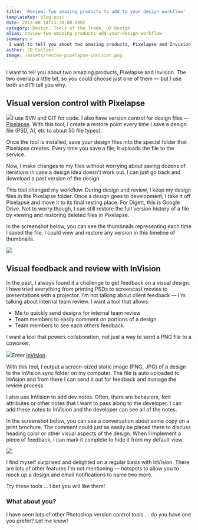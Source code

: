 ```yaml
---
title: 'Review: Two amazing products to add to your design workflow'
templateKey: blog-post
date: 2013-08-14T13:38:08.000Z
category: Design, Tools of the Trade, UX Design
alias: review-two-amazing-products-add-your-design-workflow
summary: > 
 I want to tell you about two amazing products, Pixelapse and Invision. The two overlap a little bit, so you could choose just one of them — but I use both and I'll tell you why.
author: JD Collier
image: /assets/review-pixelapse-invision.png
---
```


I want to tell you about two amazing products, Pixelapse and Invision. The two overlap a little bit, so you could choose just one of them — but I use both and I'll tell you why.

Visual version control with Pixelapse
-------------------------------------

[![](/sites/default/files/pixelapse.png)](https://www.pixelapse.com/)I use SVN and GIT for code. I also have version control for design files — [Pixelapse](https://www.pixelapse.com/). With this tool, I create a restore point every time I save a design file (PSD, AI, etc to about 50 file types).

Once the tool is installed, save your design files into the special folder that Pixelapse creates. Every time you save a file, it uploads the file to the service.

Now, I make changes to my files without worrying about saving dozens of iterations in case a design idea doesn't work out. I can just go back and download a past version of the design.

This tool changed my workflow. During design and review, I keep my design files in the Pixelapse folder. Once a design goes to development, I take it off Pixelapse and move it to its final resting place. For Digett, this is Google Drive. Not to worry though, I can still restore the full version history of a file by viewing and restoring deleted files in Pixelapse.

In the screenshot below, you can see the thumbnails representing each time I saved the file. I could view and restore any version in this timeline of thumbnails.

![](/sites/default/files/visual-version-control-with-pixelapse_0.png)

Visual feedback and review with InVision
----------------------------------------

In the past, I always found it a challenge to get feedback on a visual design. I have tried everything from printing PSDs to screencast movies to presentations with a projector. I'm not talking about client feedback — I'm talking about internal team review. I want a tool that allows:

*   Me to quickly send designs for internal team review
*   Team members to easily comment on portions of a design
*   Team members to see each others feedback

I want a tool that powers collaboration, not just a way to send a PNG file to a coworker.

[![](/sites/default/files/invision.png)](http://www.invisionapp.com/)Enter [InVision](http://www.invisionapp.com/).

With this tool, I output a screen-sized static image (PNG, JPG) of a design to the InVision sync folder on my computer. The file is auto uploaded to InVision and from there I can send it out for feedback and manage the review process.

I also use InVision to add dev notes. Often, there are behaviors, font attributes or other notes that I want to pass along to the developer. I can add these notes to InVision and the developer can see all of the notes.

In the screenshot below, you can see a conversation about some copy on a print brochure. The comment could just as easily be placed there to discuss heading color or other visual aspects of the design. When I implement a piece of feedback, I can mark it complete to hide it from my default view.

![](/sites/default/files/manage-feedback-with-invision_0.png)

I find myself surprised and delighted on a regular basis with InVision. There are lots of other features I'm not mentioning — hotspots to allow you to mock up a design and email notifications to name two more.

Try these tools … I bet you will like them!

### What about you?

I have seen lots of other Photoshop version control tools … do you have one you prefer? Let me know!